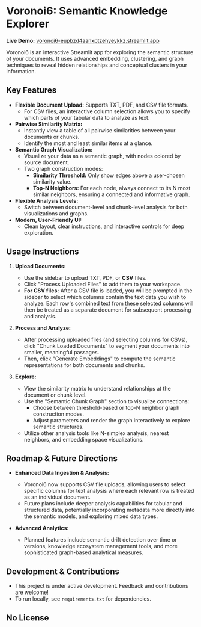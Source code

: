 # Voronoi6: Semantic Knowledge Explorer

**Live Demo:** [voronoi6-eupbzd4aanxptzehyeykkz.streamlit.app](https://voronoi6-eupbzd4aanxptzehyeykkz.streamlit.app)

Voronoi6 is an interactive Streamlit app for exploring the semantic structure of your documents. It uses advanced embedding, clustering, and graph techniques to reveal hidden relationships and conceptual clusters in your information.

## Key Features

- **Flexible Document Upload:** Supports TXT, PDF, and CSV file formats.
  - For CSV files, an interactive column selection allows you to specify which parts of your tabular data to analyze as text.
- **Pairwise Similarity Matrix:**
  - Instantly view a table of all pairwise similarities between your documents or chunks.
  - Identify the most and least similar items at a glance.
- **Semantic Graph Visualization:**
  - Visualize your data as a semantic graph, with nodes colored by source document.
  - Two graph construction modes:
    - **Similarity Threshold:** Only show edges above a user-chosen similarity value.
    - **Top-N Neighbors:** For each node, always connect to its N most similar neighbors, ensuring a connected and informative graph.
- **Flexible Analysis Levels:**
  - Switch between document-level and chunk-level analysis for both visualizations and graphs.
- **Modern, User-Friendly UI:**
  - Clean layout, clear instructions, and interactive controls for deep exploration.

## Usage Instructions

1.  **Upload Documents:**
    -   Use the sidebar to upload TXT, PDF, or **CSV** files.
    -   Click "Process Uploaded Files" to add them to your workspace.
    -   **For CSV files:** After a CSV file is loaded, you will be prompted in the sidebar to select which columns contain the text data you wish to analyze. Each row's combined text from these selected columns will then be treated as a separate document for subsequent processing and analysis.

2.  **Process and Analyze:**
    -   After processing uploaded files (and selecting columns for CSVs), click "Chunk Loaded Documents" to segment your documents into smaller, meaningful passages.
    -   Then, click "Generate Embeddings" to compute the semantic representations for both documents and chunks.

3.  **Explore:**
    -   View the similarity matrix to understand relationships at the document or chunk level.
    -   Use the "Semantic Chunk Graph" section to visualize connections:
        -   Choose between threshold-based or top-N neighbor graph construction modes.
        -   Adjust parameters and render the graph interactively to explore semantic structures.
    -   Utilize other analysis tools like N-simplex analysis, nearest neighbors, and embedding space visualizations.

## Roadmap & Future Directions

- **Enhanced Data Ingestion & Analysis:**
  - Voronoi6 now supports CSV file uploads, allowing users to select specific columns for text analysis where each relevant row is treated as an individual document.
  - Future plans include deeper analysis capabilities for tabular and structured data, potentially incorporating metadata more directly into the semantic models, and exploring mixed data types.

- **Advanced Analytics:**
  - Planned features include semantic drift detection over time or versions, knowledge ecosystem management tools, and more sophisticated graph-based analytical measures.

## Development & Contributions

- This project is under active development. Feedback and contributions are welcome!
- To run locally, see `requirements.txt` for dependencies.

## No License
